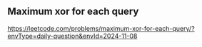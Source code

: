 ## Maximum xor for each query
https://leetcode.com/problems/maximum-xor-for-each-query/?envType=daily-question&envId=2024-11-08
